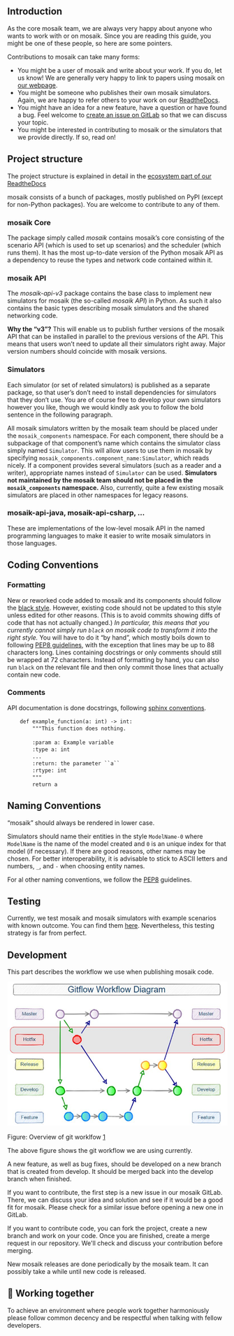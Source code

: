 ## Introduction

As the core mosaik team, we are always very happy about anyone who wants to work with or on mosaik. Since you are reading this guide, you might be one of these people, so here are some pointers.

Contributions to mosaik can take many forms:

- You might be a user of mosaik and write about your work. If you do, let us know! We are generally very happy to link to papers using mosaik on [our webpage](https://mosaik.offis.de/publications/). 
- You might be someone who publishes their own mosaik simulators. Again, we are happy to refer others to your work on our [ReadtheDocs](https://mosaik.readthedocs.io/en/latest/ecosystem/index.html).
- You might have an idea for a new feature, have a question or have found a bug. Feel welcome to [create an issue on GitLab](https://gitlab.com/mosaik/mosaik/-/issues) so that we can discuss your topic.
- You might be interested in contributing to mosaik or the simulators that we provide directly. If so, read on!

## Project structure

The project structure is explained in detail in the [ecosystem part of our ReadtheDocs](https://mosaik.readthedocs.io/en/latest/ecosystem/index.html)

mosaik consists of a bunch of packages, mostly published on PyPI (except for non-Python packages). You are welcome to contribute to any of them.

### mosaik Core

The package simply called *mosaik* contains mosaik’s core consisting of the scenario API (which is used to set up scenarios) and the scheduler (which runs them). It has the most up-to-date version of the Python mosaik API as a dependency to reuse the types and network code contained within it.

### mosaik API

The *mosaik-api-v3* package contains the base class to implement new simulators for mosaik (the so-called *mosaik API*) in Python. As such it also contains the basic types describing mosaik simulators and the shared networking code.

**Why the “v3”?** This will enable us to publish further versions of the mosaik API that can be installed in parallel to the previous versions of the API. This means that users won’t need to update all their simulators right away. Major version numbers should coincide with mosaik versions.

### Simulators

Each simulator (or set of related simulators) is published as a separate package, so that user’s don’t need to install dependencies for simulators that they don’t use. You are of course free to develop your own simulators however you like, though we would kindly ask you to follow the bold sentence in the following paragraph.

All mosaik simulators written by the mosaik team should be placed under the `mosaik_components` namespace. For each component, there should be a subpackage of that component’s name which contains the simulator class simply named `Simulator`. This will allow users to use them in mosaik by specifying `mosaik_components.component_name:Simulator`, which reads nicely. If a component provides several simulators (such as a reader and a writer), appropriate names instead of `Simulator` can be used. **Simulators not maintained by the mosaik team should not be placed in the `mosaik_components` namespace.** Also, currently, quite a few existing mosaik simulators are placed in other namespaces for legacy reasons.

### mosaik-api-java, mosaik-api-csharp, …

These are implementations of the low-level mosaik API in the named programming languages to make it easier to write mosaik simulators in those languages.

## Coding Conventions

### Formatting

New or reworked code added to mosaik and its components should follow the [black style](https://black.readthedocs.io/en/stable/the_black_code_style/index.html). However, existing code should not be updated to this style unless edited for other reasons. (This is to avoid commits showing diffs of code that has not actually changed.) *In particular, this means that you currently cannot simply run `black` on mosaik code to transform it into the right style.* You will have to do it “by hand”, which mostly boils down to following [PEP8 guidelines](https://peps.python.org/pep-0008/), with the exception that lines may be up to 88 characters long. Lines containing docstrings or only comments should still be wrapped at 72 characters. Instead of formatting by hand, you can also run `black` on the relevant file and then only commit those lines that actually contain new code.

### Comments

API documentation is done docstrings, following [sphinx conventions](https://sphinx-rtd-tutorial.readthedocs.io/en/latest/docstrings.html).

```
    def example_function(a: int) -> int:
        """This function does nothing.

        :param a: Example variable
        :type a: int
        ...
        :return: the parameter ``a``
        :rtype: int
        """
        return a

```

## Naming Conventions

“mosaik” should always be rendered in lower case.

Simulators should name their entities in the style `ModelName-0` where `ModelName` is the name of the model created and `0` is an unique index for that model (if necessary). If there are good reasons, other names may be chosen. For better interoperability, it is advisable to stick to ASCII letters and numbers, `_`, and `-` when choosing entity names.

For al other naming conventions, we follow the [PEP8](https://peps.python.org/pep-0008/#naming-conventions) guidelines.

## Testing
Currently, we test mosaik and mosaik simulators with example scenarios with known outcome. You can find them [here](https://gitlab.com/mosaik/mosaik/-/tree/develop/tests). Nevertheless, this testing strategy is far from perfect.


## Development
This part describes the workflow we use when publishing mosaik code.

![gitflow-hotfix-branch-diagram](./docs/_static//gitflow-hotfix-branch-diagram.jpg?raw=true "diagram")

Figure: Overview of git worklfow [1](https://www.theserverside.com/blog/Coffee-Talk-Java-News-Stories-and-Opinions/init-Gitflow-example-workflow-tutorial)

The above figure shows the git workflow we are using currently.

A new feature, as well as bug fixes, should be developed on a new branch that is created from develop. It should be merged back into the develop branch when finished.

If you want to contribute, the first step is a new issue in our mosaik GitLab. There, we can discuss your idea and solution and see if it would be a good fit for mosaik. Please check for a similar issue before opening a new one in GitLab.

If you want to contribute code, you can fork the project, create a new branch and work on your code. Once you are finished, create a merge request in our repository. We'll check and discuss your contribution before merging.

New mosaik releases are done periodically by the mosaik team. It can possibly take a while until new code is released.

## :rocket: Working together 
To achieve an environment where people work together harmoniously please follow common decency and be respectful when talking with fellow developers.






